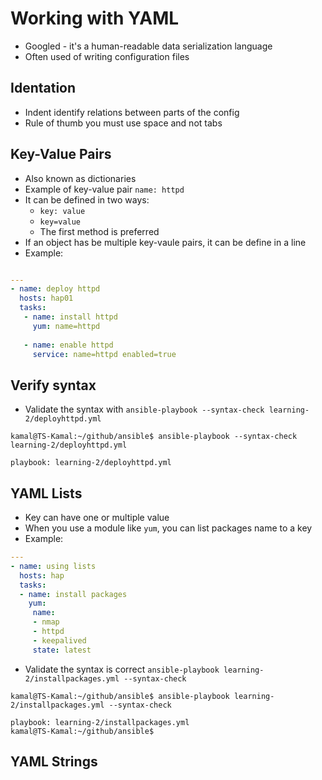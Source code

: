 # Working with YAML

- Googled - it's a human-readable data serialization language
- Often used of writing configuration files

## Identation

- Indent identify relations between parts of the config
- Rule of thumb you must use space and not tabs

## Key-Value Pairs

- Also known as dictionaries
- Example of key-value pair `name: httpd`
- It can be defined in two ways:
  - `key: value`
  - `key=value`
  - The first method is preferred
- If an object has be multiple key-vaule pairs, it can be define in a line
- Example:

```yaml

---
- name: deploy httpd
  hosts: hap01
  tasks:
   - name: install httpd
     yum: name=httpd
   
   - name: enable httpd
     service: name=httpd enabled=true
```

## Verify syntax

- Validate the syntax with `ansible-playbook --syntax-check learning-2/deployhttpd.yml`

```shell
kamal@TS-Kamal:~/github/ansible$ ansible-playbook --syntax-check learning-2/deployhttpd.yml 

playbook: learning-2/deployhttpd.yml
```

## YAML Lists

- Key can have one or multiple value
- When you use a module like `yum`, you can list packages name to a key
- Example:

```yaml
---
- name: using lists
  hosts: hap
  tasks:
  - name: install packages
    yum:
     name:
     - nmap
     - httpd
     - keepalived
     state: latest
```

- Validate the syntax is correct `ansible-playbook learning-2/installpackages.yml --syntax-check`

```shell
kamal@TS-Kamal:~/github/ansible$ ansible-playbook learning-2/installpackages.yml --syntax-check

playbook: learning-2/installpackages.yml
kamal@TS-Kamal:~/github/ansible$ 
```

## YAML Strings
